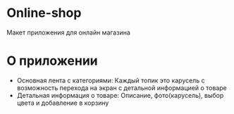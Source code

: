 # Online-shop

Макет приложения для онлайн магазина

# О приложении 

- Основная лента с категориями: Каждый топик это карусель с возможность перехода на экран с детальной информацией о товаре
- Детальная информация о товаре: Описание, фото(карусель), выбор цвета и добавление в корзину

